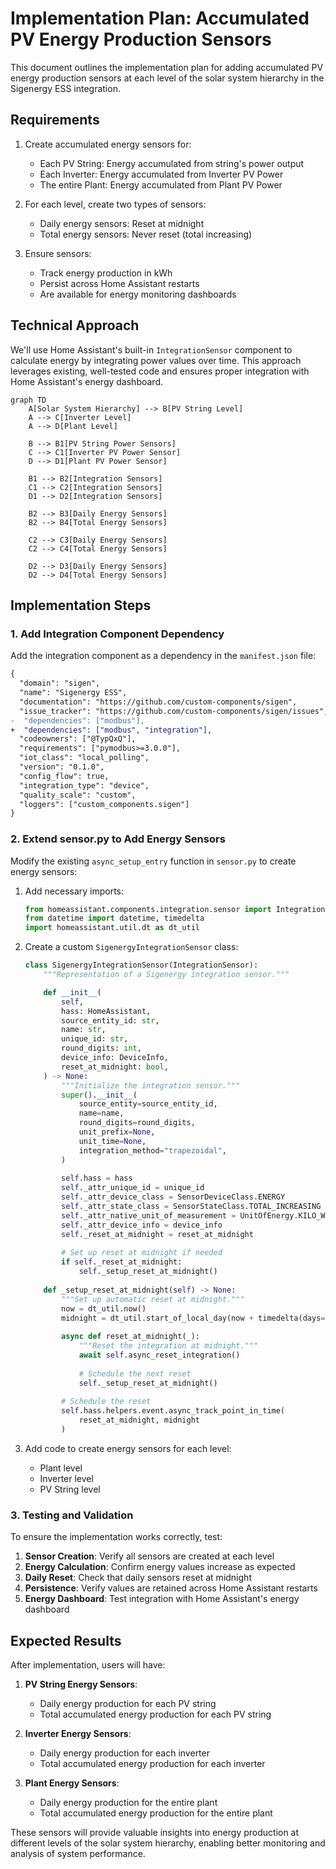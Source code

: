 # Implementation Plan: Accumulated PV Energy Production Sensors

This document outlines the implementation plan for adding accumulated PV energy production sensors at each level of the solar system hierarchy in the Sigenergy ESS integration.

## Requirements

1. Create accumulated energy sensors for:
   - Each PV String: Energy accumulated from string's power output
   - Each Inverter: Energy accumulated from Inverter PV Power
   - The entire Plant: Energy accumulated from Plant PV Power

2. For each level, create two types of sensors:
   - Daily energy sensors: Reset at midnight
   - Total energy sensors: Never reset (total increasing)

3. Ensure sensors:
   - Track energy production in kWh
   - Persist across Home Assistant restarts
   - Are available for energy monitoring dashboards

## Technical Approach

We'll use Home Assistant's built-in `IntegrationSensor` component to calculate energy by integrating power values over time. This approach leverages existing, well-tested code and ensures proper integration with Home Assistant's energy dashboard.

```mermaid
graph TD
    A[Solar System Hierarchy] --> B[PV String Level]
    A --> C[Inverter Level]
    A --> D[Plant Level]
    
    B --> B1[PV String Power Sensors]
    C --> C1[Inverter PV Power Sensor]
    D --> D1[Plant PV Power Sensor]
    
    B1 --> B2[Integration Sensors]
    C1 --> C2[Integration Sensors]
    D1 --> D2[Integration Sensors]
    
    B2 --> B3[Daily Energy Sensors]
    B2 --> B4[Total Energy Sensors]
    
    C2 --> C3[Daily Energy Sensors]
    C2 --> C4[Total Energy Sensors]
    
    D2 --> D3[Daily Energy Sensors]
    D2 --> D4[Total Energy Sensors]
```

## Implementation Steps

### 1. Add Integration Component Dependency

Add the integration component as a dependency in the `manifest.json` file:

```diff
{
  "domain": "sigen",
  "name": "Sigenergy ESS",
  "documentation": "https://github.com/custom-components/sigen",
  "issue_tracker": "https://github.com/custom-components/sigen/issues",
-  "dependencies": ["modbus"],
+  "dependencies": ["modbus", "integration"],
  "codeowners": ["@TypQxQ"],
  "requirements": ["pymodbus>=3.0.0"],
  "iot_class": "local_polling",
  "version": "0.1.0",
  "config_flow": true,
  "integration_type": "device",
  "quality_scale": "custom",
  "loggers": ["custom_components.sigen"]
}
```

### 2. Extend sensor.py to Add Energy Sensors

Modify the existing `async_setup_entry` function in `sensor.py` to create energy sensors:

1. Add necessary imports:
   ```python
   from homeassistant.components.integration.sensor import IntegrationSensor
   from datetime import datetime, timedelta
   import homeassistant.util.dt as dt_util
   ```

2. Create a custom `SigenergyIntegrationSensor` class:
   ```python
   class SigenergyIntegrationSensor(IntegrationSensor):
       """Representation of a Sigenergy integration sensor."""

       def __init__(
           self,
           hass: HomeAssistant,
           source_entity_id: str,
           name: str,
           unique_id: str,
           round_digits: int,
           device_info: DeviceInfo,
           reset_at_midnight: bool,
       ) -> None:
           """Initialize the integration sensor."""
           super().__init__(
               source_entity=source_entity_id,
               name=name,
               round_digits=round_digits,
               unit_prefix=None,
               unit_time=None,
               integration_method="trapezoidal",
           )
           
           self.hass = hass
           self._attr_unique_id = unique_id
           self._attr_device_class = SensorDeviceClass.ENERGY
           self._attr_state_class = SensorStateClass.TOTAL_INCREASING
           self._attr_native_unit_of_measurement = UnitOfEnergy.KILO_WATT_HOUR
           self._attr_device_info = device_info
           self._reset_at_midnight = reset_at_midnight
           
           # Set up reset at midnight if needed
           if self._reset_at_midnight:
               self._setup_reset_at_midnight()
       
       def _setup_reset_at_midnight(self) -> None:
           """Set up automatic reset at midnight."""
           now = dt_util.now()
           midnight = dt_util.start_of_local_day(now + timedelta(days=1))
           
           async def reset_at_midnight(_):
               """Reset the integration at midnight."""
               await self.async_reset_integration()
               
               # Schedule the next reset
               self._setup_reset_at_midnight()
           
           # Schedule the reset
           self.hass.helpers.event.async_track_point_in_time(
               reset_at_midnight, midnight
           )
   ```

3. Add code to create energy sensors for each level:
   - Plant level
   - Inverter level
   - PV String level

### 3. Testing and Validation

To ensure the implementation works correctly, test:

1. **Sensor Creation**: Verify all sensors are created at each level
2. **Energy Calculation**: Confirm energy values increase as expected
3. **Daily Reset**: Check that daily sensors reset at midnight
4. **Persistence**: Verify values are retained across Home Assistant restarts
5. **Energy Dashboard**: Test integration with Home Assistant's energy dashboard

## Expected Results

After implementation, users will have:

1. **PV String Energy Sensors**:
   - Daily energy production for each PV string
   - Total accumulated energy production for each PV string

2. **Inverter Energy Sensors**:
   - Daily energy production for each inverter
   - Total accumulated energy production for each inverter

3. **Plant Energy Sensors**:
   - Daily energy production for the entire plant
   - Total accumulated energy production for the entire plant

These sensors will provide valuable insights into energy production at different levels of the solar system hierarchy, enabling better monitoring and analysis of system performance.